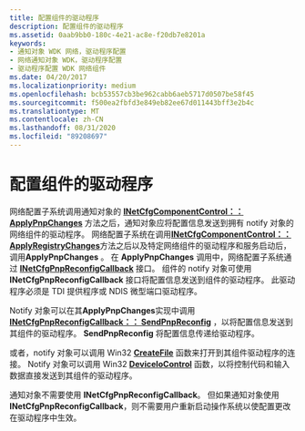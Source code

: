 ```yaml
---
title: 配置组件的驱动程序
description: 配置组件的驱动程序
ms.assetid: 0aab9bb0-180c-4e21-ac8e-f20db7e8201a
keywords:
- 通知对象 WDK 网络，驱动程序配置
- 网络通知对象 WDK，驱动程序配置
- 驱动程序配置 WDK 网络组件
ms.date: 04/20/2017
ms.localizationpriority: medium
ms.openlocfilehash: bcb53557cb3be962cabb6aeb5717d0507be58f45
ms.sourcegitcommit: f500ea2fbfd3e849eb82ee67d011443bff3e2b4c
ms.translationtype: MT
ms.contentlocale: zh-CN
ms.lasthandoff: 08/31/2020
ms.locfileid: "89208697"
---
```

# <a name="configuring-the-components-driver"></a>配置组件的驱动程序





网络配置子系统调用通知对象的 [**INetCfgComponentControl：： ApplyPnpChanges**](/previous-versions/windows/hardware/network/ff547726(v=vs.85)) 方法之后，通知对象应将配置信息发送到拥有 notify 对象的网络组件的驱动程序。 网络配置子系统在调用[**INetCfgComponentControl：： ApplyRegistryChanges**](/previous-versions/windows/hardware/network/ff547727(v=vs.85))方法之后以及特定网络组件的驱动程序和服务启动后，调用**ApplyPnpChanges** 。 在 **ApplyPnpChanges** 调用中，网络配置子系统通过 [**INetCfgPnpReconfigCallback**](/previous-versions/windows/hardware/network/ff547935(v=vs.85)) 接口。 组件的 notify 对象可使用 **INetCfgPnpReconfigCallback** 接口将配置信息发送到组件的驱动程序。 此驱动程序必须是 TDI 提供程序或 NDIS 微型端口驱动程序。

Notify 对象可以在其**ApplyPnpChanges**实现中调用[**INetCfgPnpReconfigCallback：： SendPnpReconfig**](/previous-versions/windows/hardware/network/ff547943(v=vs.85)) ，以将配置信息发送到其组件的驱动程序。 **SendPnpReconfig** 将配置信息传递给驱动程序。

或者，notify 对象可以调用 Win32 [**CreateFile**](/windows/desktop/api/fileapi/nf-fileapi-createfilea) 函数来打开到其组件驱动程序的连接。 Notify 对象可以调用 Win32 [**DeviceIoControl**](/windows/desktop/api/ioapiset/nf-ioapiset-deviceiocontrol) 函数，以将控制代码和输入数据直接发送到其组件的驱动程序。

通知对象不需要使用 **INetCfgPnpReconfigCallback**。 但如果通知对象使用 **INetCfgPnpReconfigCallback**，则不需要用户重新启动操作系统以使配置更改在驱动程序中生效。

 

